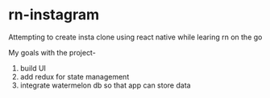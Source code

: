# rn-instagram

Attempting to create insta clone using react native while learing rn on the go

My goals with the project-

1. build UI 
1. add redux for state management
1. integrate watermelon db so that app can store data
